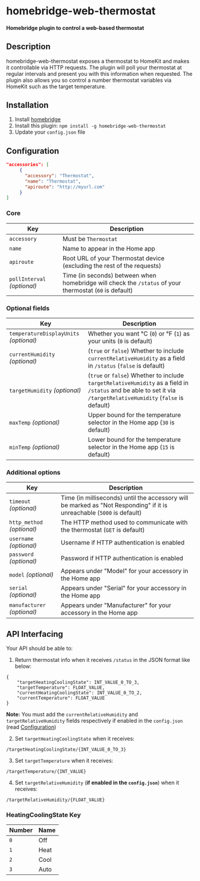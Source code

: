 # homebridge-web-thermostat

#### Homebridge plugin to control a web-based thermostat

## Description

homebridge-web-thermostat exposes a thermostat to HomeKit and makes it controllable via HTTP requests. The plugin will poll your thermostat at regular intervals and present you with this information when requested. The plugin also allows you so control a number thermostat variables via HomeKit such as the target temperature.

## Installation

1. Install [homebridge](https://github.com/nfarina/homebridge#installation-details)
2. Install this plugin: `npm install -g homebridge-web-thermostat`
3. Update your `config.json` file

## Configuration

```json
"accessories": [
     {
       "accessory": "Thermostat",
       "name": "Thermostat",
       "apiroute": "http://myurl.com"
     }
]
```

### Core
| Key | Description |
| --- | --- |
| `accessory` | Must be `Thermostat` |
| `name` | Name to appear in the Home app |
| `apiroute` | Root URL of your Thermostat device (excluding the rest of the requests) |
| `pollInterval` _(optional)_ | Time (in seconds) between when homebridge will check the `/status` of your thermostat (`60` is default) |

### Optional fields
| Key | Description |
| --- | --- |
| `temperatureDisplayUnits` _(optional)_ | Whether you want °C (`0`) or °F (`1`) as your units (`0` is default) |
| `currentHumidity` _(optional)_ | (`true` or `false`) Whether to include `currentRelativeHumidity` as a field in `/status` (`false` is default) |
| `targetHumidity` _(optional)_ | (`true` or `false`) Whether to include `targetRelativeHumidity` as a field in `/status` and be able to set it via `/targetRelativeHumidity` (`false` is default) |
| `maxTemp` _(optional)_ | Upper bound for the temperature selector in the Home app (`30` is default) |
| `minTemp` _(optional)_ | Lower bound for the temperature selector in the Home app (`15` is default) |

### Additional options
| Key | Description |
| --- | --- |
| `timeout` _(optional)_ | Time (in milliseconds) until the accessory will be marked as "Not Responding" if it is unreachable (`5000` is default) |
| `http_method` _(optional)_ | The HTTP method used to communicate with the thermostat (`GET` is default) |
| `username` _(optional)_ | Username if HTTP authentication is enabled |
| `password` _(optional)_ | Password if HTTP authentication is enabled |
| `model` _(optional)_ | Appears under "Model" for your accessory in the Home app |
| `serial` _(optional)_ | Appears under "Serial" for your accessory in the Home app |
| `manufacturer` _(optional)_ | Appears under "Manufacturer" for your accessory in the Home app |

## API Interfacing

Your API should be able to:

1. Return thermostat info when it receives `/status` in the JSON format like below:
```
{
    "targetHeatingCoolingState": INT_VALUE_0_TO_3,
    "targetTemperature": FLOAT_VALUE,
    "currentHeatingCoolingState": INT_VALUE_0_TO_2,
    "currentTemperature": FLOAT_VALUE
}
```

**Note:** You must add the `currentRelativeHumidity` and `targetRelativeHumidity` fields respectively if enabled in the `config.json` (read [Configuration](#configuration))

2. Set `targetHeatingCoolingState` when it receives:
```
/targetHeatingCoolingState/{INT_VALUE_0_TO_3}
```

3. Set `targetTemperature` when it receives:
```
/targetTemperature/{INT_VALUE}
```

4. Set `targetRelativeHumidity` (**if enabled in the `config.json`**) when it receives:
```
/targetRelativeHumidity/{FLOAT_VALUE}
```

### HeatingCoolingState Key

| Number | Name |
| --- | --- |
| `0` | Off |
| `1` | Heat |
| `2` | Cool |
| `3` | Auto |
